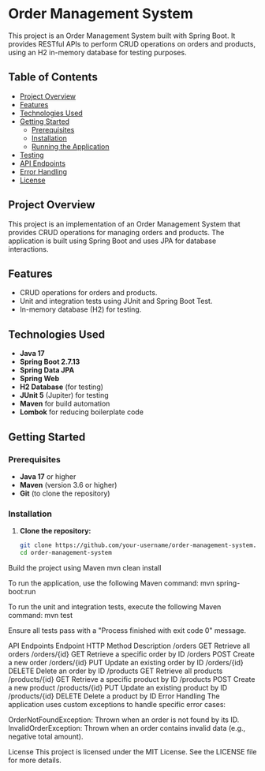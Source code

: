 # Order Management System

This project is an Order Management System built with Spring Boot. It provides RESTful APIs to perform CRUD operations on orders and products, using an H2 in-memory database for testing purposes.

## Table of Contents

- [Project Overview](#project-overview)
- [Features](#features)
- [Technologies Used](#technologies-used)
- [Getting Started](#getting-started)
    - [Prerequisites](#prerequisites)
    - [Installation](#installation)
    - [Running the Application](#running-the-application)
- [Testing](#testing)
- [API Endpoints](#api-endpoints)
- [Error Handling](#error-handling)
- [License](#license)

## Project Overview

This project is an implementation of an Order Management System that provides CRUD operations for managing orders and products. The application is built using Spring Boot and uses JPA for database interactions.

## Features

- CRUD operations for orders and products.
- Unit and integration tests using JUnit and Spring Boot Test.
- In-memory database (H2) for testing.

## Technologies Used

- **Java 17**
- **Spring Boot 2.7.13**
- **Spring Data JPA**
- **Spring Web**
- **H2 Database** (for testing)
- **JUnit 5** (Jupiter) for testing
- **Maven** for build automation
- **Lombok** for reducing boilerplate code

## Getting Started

### Prerequisites

- **Java 17** or higher
- **Maven** (version 3.6 or higher)
- **Git** (to clone the repository)

### Installation

1. **Clone the repository:**

   ```bash
   git clone https://github.com/your-username/order-management-system.git
   cd order-management-system

Build the project using Maven
mvn clean install

To run the application, use the following Maven command:
mvn spring-boot:run

To run the unit and integration tests, execute the following Maven command:
mvn test

Ensure all tests pass with a "Process finished with exit code 0" message.

API Endpoints
Endpoint	HTTP Method	Description
/orders	GET	Retrieve all orders
/orders/{id}	GET	Retrieve a specific order by ID
/orders	POST	Create a new order
/orders/{id}	PUT	Update an existing order by ID
/orders/{id}	DELETE	Delete an order by ID
/products	GET	Retrieve all products
/products/{id}	GET	Retrieve a specific product by ID
/products	POST	Create a new product
/products/{id}	PUT	Update an existing product by ID
/products/{id}	DELETE	Delete a product by ID
Error Handling
The application uses custom exceptions to handle specific error cases:

OrderNotFoundException: Thrown when an order is not found by its ID.
InvalidOrderException: Thrown when an order contains invalid data (e.g., negative total amount).

License
This project is licensed under the MIT License. See the LICENSE file for more details.

